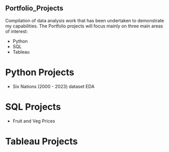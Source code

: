 ## Portfolio_Projects
Compilation of data analysis work that has been undertaken to demonstrate my capabilities.
The Portfolio projects will focus mainly on three main areas of interest:
- Python
- SQL
- Tableau

# Python Projects
- Six Nations (2000 - 2023) dataset EDA

# SQL Projects
- Fruit and Veg Prices 

# Tableau Projects
